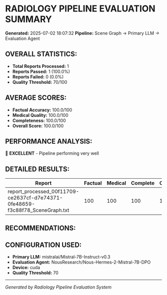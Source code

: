 
# RADIOLOGY PIPELINE EVALUATION SUMMARY
**Generated:** 2025-07-02 18:07:32
**Pipeline:** Scene Graph → Primary LLM → Evaluation Agent

## OVERALL STATISTICS:
- **Total Reports Processed:** 1
- **Reports Passed:** 1 (100.0%)
- **Reports Failed:** 0 (0.0%)
- **Quality Threshold:** 70/100

## AVERAGE SCORES:
- **Factual Accuracy:** 100.0/100
- **Medical Quality:** 100.0/100
- **Completeness:** 100.0/100
- **Overall Score:** 100.0/100

## PERFORMANCE ANALYSIS:
🎯 **EXCELLENT** - Pipeline performing very well

## DETAILED RESULTS:
| Report | Factual | Medical | Complete | Overall | Status |
|--------|---------|---------|----------|---------|--------|
| report_processed_00f11709-ce2637cf-d7e74371-0fe48659-f3c88f78_SceneGraph.txt | 100 | 100 | 100 | 100 | ✅ PASS |

## RECOMMENDATIONS:

## CONFIGURATION USED:
- **Primary LLM:** mistralai/Mistral-7B-Instruct-v0.3
- **Evaluation Agent:** NousResearch/Nous-Hermes-2-Mistral-7B-DPO
- **Device:** cuda
- **Quality Threshold:** 70

---
*Generated by Radiology Pipeline Evaluation System*
